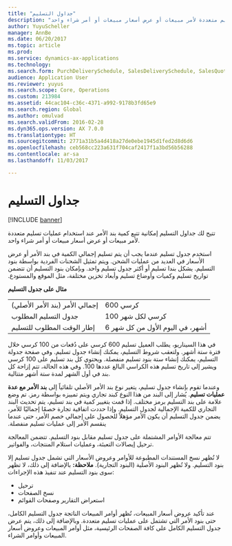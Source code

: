 ```yaml
---
title: "جداول التسليم"
description: "تتيح لك جداول التسليم إمكانية تتبع كمية بند الأمر عند استخدام عمليات تسليم متعددة لأمر مبيعات أو عرض أسعار مبيعات أو أمر شراء واحد."
author: YuyuScheller
manager: AnnBe
ms.date: 06/20/2017
ms.topic: article
ms.prod: 
ms.service: dynamics-ax-applications
ms.technology: 
ms.search.form: PurchDeliverySchedule, SalesDeliverySchedule, SalesQuotationDeliverySchedule
audience: Application User
ms.reviewer: yuyus
ms.search.scope: Core, Operations
ms.custom: 213984
ms.assetid: 44cac104-c36c-4371-a992-9178b3fd65e9
ms.search.region: Global
ms.author: omulvad
ms.search.validFrom: 2016-02-28
ms.dyn365.ops.version: AX 7.0.0
ms.translationtype: HT
ms.sourcegitcommit: 2771a31b5a4d418a27de0ebe1945d1fed2d8d6d6
ms.openlocfilehash: ceb568cc223a631f704caf2417f1a3bd56b56288
ms.contentlocale: ar-sa
ms.lasthandoff: 11/03/2017

---
```


# <a name="delivery-schedules"></a>جداول التسليم

[!INCLUDE [banner](../includes/banner.md)]

تتيح لك جداول التسليم إمكانية تتبع كمية بند الأمر عند استخدام عمليات تسليم متعددة لأمر مبيعات أو عرض أسعار مبيعات أو أمر شراء واحد.

‏‫استخدم جدول تسليم عندما يجب أن يتم تسليم إجمالي الكمية في بند الأمر أو عرض الأسعار في العديد من عمليات الشحن. ويتم تمثيل الشحنات الفردية بواسطة بنود التسليم. يشكل بندا تسليم أو أكثر جدول تسليم واحد. وبإمكان بنود التسليم أن تتضمن تواريخ تسليم وكميات وأوضاع تسليم وأبعاد تخزين مختلفة، مثل الموقع والمستودع.  

**مثال على جدول التسليم**

|                                   |                                          |
|-----------------------------------|------------------------------------------|
| إجمالي الأمر (بند الأمر الأصلي) | 600 كرسي                               |
| جدول التسليم المطلوب       | 100 كرسي لكل شهر                     |
| إطار الوقت المطلوب للتسليم | 6 أشهر، في اليوم الأول من كل شهر |

في هذا السيناريو، يطلب العميل تسليم 600 كرسي على دُفعات من 100 كرسي خلال فترة ستة أشهر. ولتعقب شروط التسليم، يمكنك إنشاء جدول تسليم. وفي صفحة جدولة التسليم، يمكنك إنشاء ستة بنود تسليم منفصلة. ويحتوي كل بند تسليم على 100 كرسي ويشير إلى تاريخ تسليم هذه الكراسي البالغ عددها 100. وفي هذه الحالة، تتم إزاحة كل بند في أول الشهر لمدة ستة أشهر متتالية.  

وعندما تقوم بإنشاء جدول تسليم، يتغير نوع بند الأمر الأصلي تلقائياً إلى **بند الأمر مع عدة عمليات تسليم**. يُشار إلى البند من هذا النوع كبند تجاري ويتم تمييزه بواسطة رمز. تم وضع علامة على بند التسليم برمز مختلف. ‏‫إذا قمت بتغيير كمية في بند تسليم، يتم تحديث البند التجاري للكمية الإجمالية لجدول التسليم. وإذا حددت اتفاقية تجارة خصمًا إجماليًا للأمر، يضمن جدول التسليم أن يكون الأمر مؤهلاً للحصول على إجمالي خصم الأمر، حتى عندما ينقسم الأمر إلى عمليات تسليم منفصلة.‬  

تتم معالجة الأوامر المشتملة على جدول تسليم مقابل بنود التسليم. تتضمن المعالجة ترحيل إيصالات التعبئة، وعمليات استلام المنتجات، والفواتير.  

لا تُظهر نسخ المستندات المطبوعة للأوامر وعروض الأسعار التي تشمل جدول تسليم إلا بنود التسليم. ولا تُظهر البنود الأصلية (البنود التجارية). **ملاحظة:** بالإضافة إلى ذلك، لا تظهر سوى بنود التسليم عند تنفيذ هذه الإجراءات:

-   ترحيل
-   نسخ الصفحات
-   استعراض التقارير وصفحات القوائم

عند تأكيد عروض أسعار المبيعات، تُظهر أوامر المبيعات الناتجة جدول التسليم الكامل، حتى بنود الأمر التي تشتمل على عمليات تسليم متعددة. وبالإضافة إلى ذلك، يتم عرض جدول التسليم الكامل على كافة الصفحات الرئيسية، مثل أوامر المبيعات وعروض أسعار المبيعات وأوامر الشراء.




